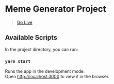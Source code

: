 # Meme Generator Project

> [Go Live](https://618c0850631f46009f9eaa06--naughty-mcnulty-4d9cdb.netlify.app)

## Available Scripts

In the project directory, you can run:

### `yarn start`

Runs the app in the development mode.\
Open [http://localhost:3000](http://localhost:3000) to view it in the browser.
